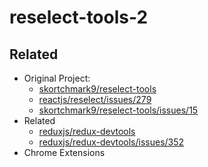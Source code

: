 # reselect-tools-2

## Related

- Original Project:
    - [skortchmark9/reselect-tools](https://github.com/skortchmark9/reselect-tools)
    - [reactjs/reselect/issues/279](https://github.com/reactjs/reselect/issues/279)
    - [skortchmark9/reselect-tools/issues/15](https://github.com/skortchmark9/reselect-tools/issues/15)
- Related
    - [reduxjs/redux-devtools](https://github.com/reduxjs/redux-devtools)
    - [reduxjs/redux-devtools/issues/352](https://github.com/reduxjs/redux-devtools/issues/352)
- Chrome Extensions
